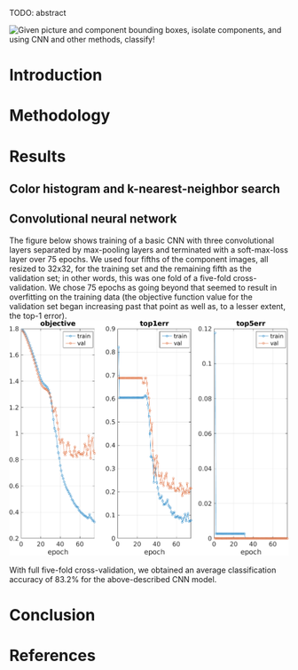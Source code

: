 TODO: abstract

![Given picture and component bounding boxes, isolate components, and using CNN
and other methods, classify!](figures/teaser.png)

# Introduction

# Methodology

# Results

## Color histogram and k-nearest-neighbor search

## Convolutional neural network
The figure below shows training of a basic CNN with three convolutional layers
separated by max-pooling layers and terminated with a soft-max-loss layer over
75 epochs. We used four fifths of the component images, all resized to 32x32,
for the training set and the remaining fifth as the validation set;
in other words, this was one fold of a five-fold cross-validation.
We chose 75 epochs as going beyond that seemed to result in overfitting on the
training data (the objective function value for the validation set began
increasing past that point as well as, to a lesser extent, the top-1 error).
![Training epochs](figures/cnn_train.png)

With full five-fold cross-validation, we obtained an average classification
accuracy of 83.2% for the above-described CNN model.

# Conclusion

# References
